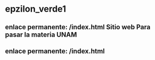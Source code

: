 # epzilon_verde1
enlace permanente: /index.html
Sitio web
Para pasar la materia
UNAM
---
enlace permanente: /index.html
---
